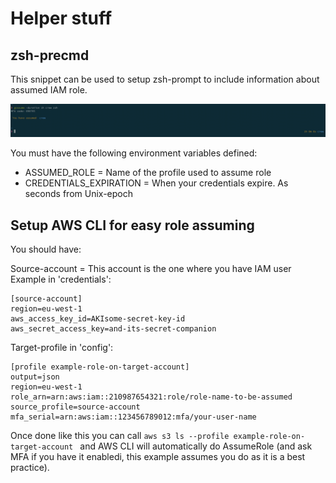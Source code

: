 # Helper stuff


## zsh-precmd

This snippet can be used to setup zsh-prompt to include information about assumed IAM role.

![Example](https://raw.githubusercontent.com/ristkari/assuming-role/master/example.png)

You must have the following environment variables defined:
- ASSUMED_ROLE = Name of the profile used to assume role
- CREDENTIALS_EXPIRATION = When your credentials expire. As seconds from Unix-epoch


## Setup AWS CLI for easy role assuming

You should have:

Source-account = This account is the one where you have IAM user
Example in 'credentials':
```
[source-account]
region=eu-west-1
aws_access_key_id=AKIsome-secret-key-id
aws_secret_access_key=and-its-secret-companion
```

Target-profile in 'config':
```
[profile example-role-on-target-account]
output=json
region=eu-west-1
role_arn=arn:aws:iam::210987654321:role/role-name-to-be-assumed
source_profile=source-account
mfa_serial=arn:aws:iam::123456789012:mfa/your-user-name
```

Once done like this you can call ```aws s3 ls --profile example-role-on-target-account ``` and AWS CLI will automatically do AssumeRole (and ask MFA if you have it enabledi, this example assumes you do as it is a best practice). 


